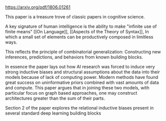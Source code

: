 https://arxiv.org/pdf/1806.01261

This paper is a treasure trove of classic papers in cognitive science.

A key signature of human intelligence is the ability to make "infinite use of finite means" [[On Language]], [[Aspects of the Theory of Syntax]], In which a small set of elements can be productively composed in limitless ways. 

This reflects the principle of combinatorial generalization: Constructing new inferences, predictions, and behaviors from known building blocks. 

In essence the paper lays out how AI research was forced to induce very strong inductive biases and structural assumptions about the data into their models because of lack of computing power. Modern methods have found great success on uninformative priors combined with vast amounts of data and compute. This paper argues that in joining these two models, with particular focus on graph based approaches, one may construct architectures greater than the sum of their parts. 

Section 2 of the paper explores the relational inductive biases present in several standard deep learning building blocks
